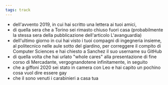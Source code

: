 ```yaml
---
tags: track
---
```

- dell'avvento 2019, in cui hai scritto una lettera ai tuoi amici, 
- di quella sera che a Torino sei rimasto chiuso fuori casa (probabilmente la stessa sera della pubblicazione dell'articolo L'avanguardia)
- dell'ultimo giorno in cui hai visto i tuoi compagni di ingegneria insieme, al politecnico nelle aule sotto del giardino, per correggere il compito di Computer Sciences e hai chiesto a Sanchez il suo username su GitHub
- di quella volta che hai urlato "whole cares" alla presentazione di fine corso di Mercadante, vergognandotene infinitamente, in seguito
- che a giffoni 2020 sei stato in camera con Leo e hai capito un pochino cosa vuol dire essere gay
- che il sono venuti i carabinieri a casa tua